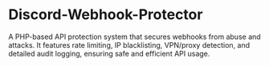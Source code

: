 # Discord-Webhook-Protector
A PHP-based API protection system that secures webhooks from abuse and attacks. It features rate limiting, IP blacklisting, VPN/proxy detection, and detailed audit logging, ensuring safe and efficient API usage.
